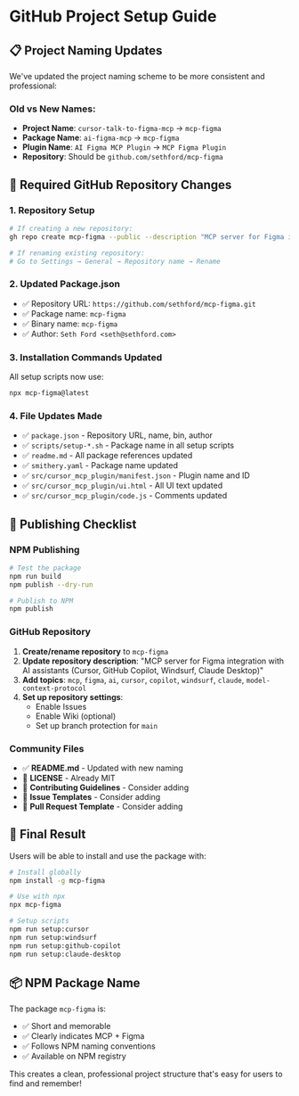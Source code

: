 # GitHub Project Setup Guide

## 📋 Project Naming Updates

We've updated the project naming scheme to be more consistent and professional:

### Old vs New Names:
- **Project Name**: `cursor-talk-to-figma-mcp` → `mcp-figma`
- **Package Name**: `ai-figma-mcp` → `mcp-figma`
- **Plugin Name**: `AI Figma MCP Plugin` → `MCP Figma Plugin`
- **Repository**: Should be `github.com/sethford/mcp-figma`

## 🔄 Required GitHub Repository Changes

### 1. Repository Setup
```bash
# If creating a new repository:
gh repo create mcp-figma --public --description "MCP server for Figma integration with AI assistants"

# If renaming existing repository:
# Go to Settings → General → Repository name → Rename
```

### 2. Updated Package.json
- ✅ Repository URL: `https://github.com/sethford/mcp-figma.git`
- ✅ Package name: `mcp-figma`
- ✅ Binary name: `mcp-figma`
- ✅ Author: `Seth Ford <seth@sethford.com>`

### 3. Installation Commands Updated
All setup scripts now use:
```bash
npx mcp-figma@latest
```

### 4. File Updates Made
- ✅ `package.json` - Repository URL, name, bin, author
- ✅ `scripts/setup-*.sh` - Package name in all setup scripts
- ✅ `readme.md` - All package references updated
- ✅ `smithery.yaml` - Package name updated
- ✅ `src/cursor_mcp_plugin/manifest.json` - Plugin name and ID
- ✅ `src/cursor_mcp_plugin/ui.html` - All UI text updated
- ✅ `src/cursor_mcp_plugin/code.js` - Comments updated

## 🚀 Publishing Checklist

### NPM Publishing
```bash
# Test the package
npm run build
npm publish --dry-run

# Publish to NPM
npm publish
```

### GitHub Repository
1. **Create/rename repository** to `mcp-figma`
2. **Update repository description**: "MCP server for Figma integration with AI assistants (Cursor, GitHub Copilot, Windsurf, Claude Desktop)"
3. **Add topics**: `mcp`, `figma`, `ai`, `cursor`, `copilot`, `windsurf`, `claude`, `model-context-protocol`
4. **Set up repository settings**:
   - Enable Issues
   - Enable Wiki (optional)
   - Set up branch protection for `main`

### Community Files
- ✅ **README.md** - Updated with new naming
- 📝 **LICENSE** - Already MIT
- 📝 **Contributing Guidelines** - Consider adding
- 📝 **Issue Templates** - Consider adding
- 📝 **Pull Request Template** - Consider adding

## 🎯 Final Result

Users will be able to install and use the package with:

```bash
# Install globally
npm install -g mcp-figma

# Use with npx
npx mcp-figma

# Setup scripts
npm run setup:cursor
npm run setup:windsurf
npm run setup:github-copilot
npm run setup:claude-desktop
```

## 📦 NPM Package Name

The package `mcp-figma` is:
- ✅ Short and memorable
- ✅ Clearly indicates MCP + Figma
- ✅ Follows NPM naming conventions
- ✅ Available on NPM registry

This creates a clean, professional project structure that's easy for users to find and remember! 
